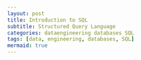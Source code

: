 ```yaml
---
layout: post
title: Introduction to SQL
subtitle: Structured Query Language
categories: dataengineering databases SQL
tags: [data, engineering, databases, SQL]
mermaid: true
---
```



